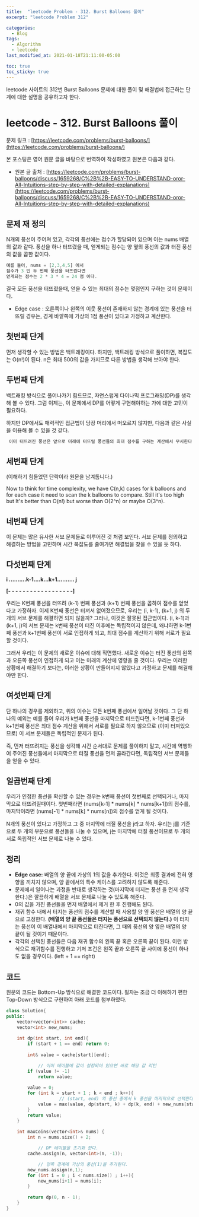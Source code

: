 ```yaml
---
title:  "leetcode Problem - 312. Burst Balloons 풀이"
excerpt: "leetcode Problem 312"

categories:
  - Blog
tags:
  - Algorithm
  - leetcode
last_modified_at: 2021-01-18T21:11:00-05:00

toc: true
toc_sticky: true
---
```


leetcode 사이트의 312번 Burst Balloons 문제에 대한 풀이 및 해결법에 접근하는 단계에 대한 설명을 공유하고자 한다.

# leetcode - 312. Burst Balloons 풀이

문제 링크 : [https://leetcode.com/problems/burst-balloons/](https://leetcode.com/problems/burst-balloons/)

본 포스팅은 영어 원문 글을 바탕으로 번역하여 작성하였고 원본은 다음과 같다. 

- 원본 글 출처 : [https://leetcode.com/problems/burst-balloons/discuss/1659268/C%2B%2B-EASY-TO-UNDERSTAND-oror-All-Intuitions-step-by-step-with-detailed-explanations](https://leetcode.com/problems/burst-balloons/discuss/1659268/C%2B%2B-EASY-TO-UNDERSTAND-oror-All-Intuitions-step-by-step-with-detailed-explanations)

## 문제 재 정의

N개의 풍선이 주어져 있고, 각각의 풍선에는 점수가 할당되어 있으며 이는 nums 배열의 값과 같다. 풍선을 하나 터뜨렸을 때, 얻게되는 점수는 양 옆의 풍선의 값과 터진 풍선의 값을 곱한 값이다. 

```jsx
예를 들어, nums = [2,3,4,5] 에서
점수가 3 인 두 번째 풍선을 터뜨린다면
얻게되는 점수는 2 * 3 * 4 = 24 점 이다.
```

결국 모든 풍선을 터뜨렸을때, 얻을 수 있는 최대의 점수는 몇점인지 구하는 것이 문제이다.

- Edge case : 오른쪽이나 왼쪽의 이웃 풍선이 존재하지 않는 경계에 있는 풍선을 터뜨릴 경우는, 경계 바깥쪽에 가상의 1점 풍선이 있다고 가정하고 계산한다.

## 첫번째 단계

먼저 생각할 수 있는 방법은 백트래킹이다. 하지만, 백트래킹 방식으로 풀이하면, 복잡도는 O(n!)이 된다. n은 최대 500의 값을 가지므로 다른 방법을 생각해 보아야 한다.

## 두번째 단계

백트래킹 방식으로 풀어나가기 힘드므로, 자연스럽게 다이나믹 프로그래밍(DP)를 생각해 볼 수 있다. 그럼 이제는, 이 문제에서 DP를 어떻게 구현해야하는 가에 대한 고민이 필요하다. 

하지만 DP에서도 매력적인 접근법이 당장 머리에서 떠오르지 않지만, 다음과 같은 사실을 이용해 볼 수 있을 것 같다.

```cpp
 이미 터뜨려진 풍선은 앞으로 미래에 터뜨릴 풍선들의 최대 점수를 구하는 계산에서 무시한다.
```

## 세번째 단계

(이해하기 힘들었던 단락이라 원문을 남겨둡니다.)

Now to think for time complexity, we have C(n,k) cases for k balloons and for each case it need to scan the k balloons to compare. Still it's too high but It's better than O(n!) but worse than O(2^n) or maybe O(3^n).

## 네번째 단계

이 문제는 많은 유사한 서브 문제들로 이루어진 것 처럼 보인다. 서브 문제를 정의하고 해결하는 방법을 고민하며 시간 복잡도를 줄여가면 해결법을 찾을 수 있을 듯 하다.

## 다섯번째 단계

**i ..........k-1....k...k+1.......... j**

**[- - - - - - - - - - - - - - - - - -]**

우리는 K번째 풍선을 터뜨려 (k-1) 번째 풍선과 (k+1) 번째 풍선을 곱하여 점수를 얻었다고 가정하자. 이제 K번째 풍선은 터져서 없어졌으므로, 우리는 (i, k-1), (k+1, j) 의 두 개의 서브 문제를 해결하면 되지 않을까? 그러나, 이것은 잘못된 접근법이다. (i, k-1)과 (k+1, j)의 서브 문제는 k번째 풍선이 터진 이후에는 독립적이지 않은데, 왜냐하면 k-1번째 풍선과 k+1번째 풍선이 서로 인접하게 되고, 최대 점수를 계산하기 위해 서로가 필요할 것이다.

그래서 우리는 이 문제의 새로운 이슈에 대해 직면했다. 새로운 이슈는 터진 풍선의 왼쪽과 오른쪽 풍선이 인접하게 되고 이는 미래의 계산에 영향을 줄 것이다. 우리는 이러한 상황에서 해결하기 보다는, 이러한 상황이 만들어지지 않았다고 가정하고 문제를 해결해야만 한다.

## 여섯번째 단계

단 하나의 경우를 제외하고, 위의 이슈는 모든 k번째 풍선에서 일어날 것이다.  그 단 하나의 예외는 예를 들어 우리가 k번째 풍선을 마지막으로 터뜨린다면, k-1번째 풍선과 k+1번째 풍선은 최대 점수 계산을 위해서 서로를 필요로 하지 않으므로 (이미 터져있으므로) 이 서브 문제들은 독립적인 문제가 된다.

즉, 먼저 터뜨려지는 풍선을 생각해 시간 순서대로 문제를 풀이하지 말고, 시간에 역행하여 주어진 풍선들에서 마지막으로 터질 풍선을 먼저 골라간다면, 독립적인 서브 문제들을 얻을 수 있다.

## 일곱번째 단계

우리가 인접한 풍선을 확신할 수 있는 경우는 k번째 풍선이 첫번째로 선택되거나, 마지막으로 터뜨려질때이다. 첫번째라면 (nums[k-1] * nums[k] * nums[k+1])의 점수를, 마지막이라면 (nums[-1] * nums[k] * nums[n])의 점수를 얻게 될 것이다.

N개의 풍선이 있다고 가정하고 그 중 마지막에 터질 풍선을 j라고 하자. 우리는 j를 기준으로 두 개의 부분으로 풍선들을 나눌 수 있으며, j는 마지막에 터질 풍선이므로 두 개의 서로 독립적인 서브 문제로 나눌 수 있다.

## 정리

- **Edge case:** 배열의 양 끝에 가상의 1의 값을 추가한다. 이것은 최종 결과에 전혀 영향을 끼치지 않으며, 양 끝에서의 특수 케이스를 고려하지 않도록 해준다.
- 문제에서 일어나는 과정을 반대로 생각하는 것(마지막에 터지는 풍선 을 먼저 생각한다.)은 깔끔하게 배열을 서브 문제로 나눌 수 있도록 해준다.
- 0의 값을 가진 풍선들을 먼저 배열에서 제거 한 후 진행해도 된다.
- 재귀 함수 내에서 터지는 풍선의 점수를 계산할 때 사용할 양 옆 풍선은 배열의 양 끝으로 고정한다. **(배열의 양 끝 풍선들은 터지는 풍선으로 선택되지 않는다.)** 이 터지는 풍선이 이 배열내에서 마지막으로 터진다면, 그 때의 풍선의 양 옆은 배열의 양 끝이 될 것이기 때문이다.
- 각각의 선택된 풍선들은 다음 재귀 함수의 왼쪽 끝 혹은 오른쪽 끝이 된다. 이런 방식으로 재귀함수를 진행하고 기저 조건은 왼쪽 끝과 오른쪽 끝 사이에 풍선이 하나도 없을 경우이다. (left + 1 == right)

## 코드

원문의 코드는 Bottom-Up 방식으로 해결한 코드이다. 필자는 조금 더 이해하기 편한 Top-Down 방식으로 구현하여 아래 코드를 첨부하였다. 

```cpp
class Solution{
public:
	vector<vector<int>> cache;
	vector<int> new_nums;
	
	int dp(int start, int end){
	    if (start + 1 == end) return 0;
	
	    int& value = cache[start][end];

			// 이미 테이블에 값이 설정되어 있으면 바로 해당 값 리턴
	    if (value != -1)
	        return value;
	
	    value = 0;
	    for (int k = start + 1 ; k < end ; k++){
					// (start, end) 의 풍선 중에서 k 풍선을 마지막으로 선택한다.
	        value = max(value, dp(start, k) + dp(k, end) + new_nums[start] * new_nums[k] * new_nums[end]);
	    }
	    return value;
	}
	
	int maxCoins(vector<int>& nums) {
	    int n = nums.size() + 2;

			// DP 테이블을 초기화 한다.
	    cache.assign(n, vector<int>(n, -1));

			// 양쪽 경계에 가상의 풍선(1)을 추가한다.
	    new_nums.assign(n,1);
	    for (int i = 0 ; i < nums.size() ; i++){
	        new_nums[i+1] = nums[i];
	    }
	
	    return dp(0, n - 1);
	}
}
```